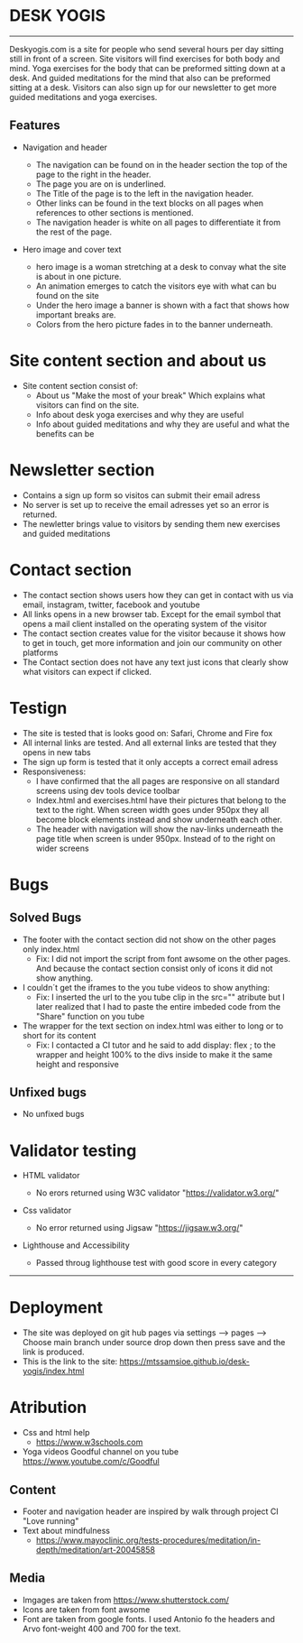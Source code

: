 # DESK YOGIS

---

Deskyogis.com is a site for people who send several hours per day sitting still in front of a screen.
Site visitors will find exercises for both body and mind. 
Yoga exercises for the body that can be preformed sitting down at a desk.
And guided meditations for the mind that also can be preformed sitting at a desk.
Visitors can also sign up for our newsletter to get more guided meditations and yoga exercises. 

## Features

- Navigation and header
    - The navigation can be found on in the header section the top of the page to the right in the header.
    - The page you are on is underlined.
    - The Title of the page is to the left in the navigation header. 
    - Other links can be found in the text blocks on all pages when references to other sections is mentioned.
    - The navigation header is white on all pages to differentiate it from the rest of the page.

- Hero image and cover text
    - hero image is a woman stretching at a desk to convay what the site is about in one picture.
    - An animation emerges to catch the visitors eye with what can bu found on the site
    - Under the hero image a banner is shown with a fact that shows how important breaks are.
    - Colors from the hero picture fades in to the banner underneath.

# Site content section and about us
 - Site content section consist of:
    - About us "Make the most of your break" Which explains what visitors can find on the site.
    - Info about desk yoga exercises and why they are useful
    - Info about guided meditations and why they are useful and what the benefits can be
 

# Newsletter section
- Contains a sign up form so visitos can submit their email adress
- No server is set up to receive the email adresses yet so an error is returned. 
- The newletter brings value to visitors by sending them new exercises and guided meditations

# Contact section
- The contact section shows users how they can get in contact with us via email, instagram, twitter, facebook and youtube
- All links opens in a new browser tab. Except for the email symbol that opens a mail client installed on the operating system of the visitor
- The contact section creates value for the visitor because it shows how to get in touch, get more information and join our community  on other platforms
- The Contact section does not have any text just icons that clearly show what visitors can expect if clicked.

# Testign
- The site is tested that is looks good on: Safari, Chrome and Fire fox
- All internal links are tested. And all external links are tested that they opens in new tabs
- The sign up form is tested that it only accepts a correct email adress
- Responsiveness:
    - I have confirmed that the all pages are responsive on all standard screens using dev tools device toolbar
    - Index.html and exercises.html have their pictures that belong to the text to the right. When screen width goes under 950px they all become block elements instead and show underneath each other.
    - The header with navigation will show the nav-links underneath the page title when screen is under 950px. Instead of to the right on wider screens

# Bugs
   
## Solved Bugs
- The footer with the contact section did not show on the other pages only index.html
    - Fix: I did not import the script from font awsome on the other pages. And because the contact section consist only of icons it did not show anything.
- I couldn´t get the iframes to the you tube videos to show anything:
    - Fix: I inserted the url to the you tube clip in the src="" atribute but I later realized that I had to paste the entire imbeded code from the "Share" function on you tube 
- The wrapper for the text section on index.html was either to long or to short for its content
    - Fix: I contacted a CI tutor and he said to add display: flex ; to the wrapper and height 100% to the divs inside to make it the same height and responsive    


## Unfixed bugs
- No unfixed bugs

# Validator testing

- HTML validator
    - No erors returned using W3C validator "https://validator.w3.org/"
    

- Css validator
    - No error returned using Jigsaw "https://jigsaw.w3.org/"

- Lighthouse and Accessibility
    - Passed throug lighthouse test with good score in every category





---

# Deployment

- The site was deployed on git hub pages via settings --> pages --> Choose main branch under source drop down then press save and the link is produced.
- This is the link to the site: https://mtssamsioe.github.io/desk-yogis/index.html

# Atribution

- Css and html help
    - https://www.w3schools.com
- Yoga videos Goodful channel on you tube https://www.youtube.com/c/Goodful



## Content
- Footer and navigation header are inspired by walk through project CI "Love running"
- Text about mindfulness
    - https://www.mayoclinic.org/tests-procedures/meditation/in-depth/meditation/art-20045858

## Media
- Imgages are taken from https://www.shutterstock.com/
- Icons are taken from font awsome
- Font are taken from google fonts. I used Antonio fo the headers and Arvo font-weight 400 and 700 for the text.